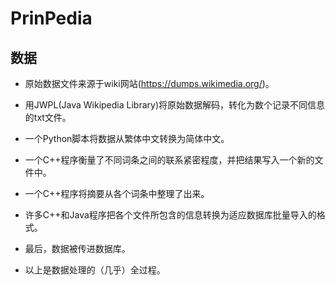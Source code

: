# PrinPedia

## 数据

* 原始数据文件来源于wiki网站(https://dumps.wikimedia.org/)。

* 用JWPL(Java Wikipedia Library)将原始数据解码，转化为数个记录不同信息的txt文件。

* 一个Python脚本将数据从繁体中文转换为简体中文。

* 一个C++程序衡量了不同词条之间的联系紧密程度，并把结果写入一个新的文件中。

* 一个C++程序将摘要从各个词条中整理了出来。

* 许多C++和Java程序把各个文件所包含的信息转换为适应数据库批量导入的格式。

* 最后，数据被传进数据库。

* 以上是数据处理的（几乎）全过程。
